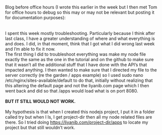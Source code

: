 Blog before office hours (I wrote this earlier in the week but I then met Tom for office hours to debug so this may or may not be relevant but posting it for documentation purposes):  
</br></br>
I spent this week mostly troubleshooting. Particularly because I think after last class, I have a greater understanding of where and what everything is and does. I did, in that moment, think that I got what I did wrong last week and I’m able to fix it now. </br>
The first thing I did to troubleshoot everything was make my node file exactly the same as the one in the tutorial and on the github to make sure that it wasn’t all the additional stuff that I have done with the API’s that impacted anything. I then wanted to make sure that I directed my file to the server correctly (re the garden / apps example) so I used sudo nano /etc/nginx/sites-available/default to do that, initially without realizing that this altering the default page and not the liyanib.com page which I then went back and did so that /apps would load what is on port 8080.
</br></br>
<b>BUT IT STILL WOULD NOT WORK. </b>
</br></br>
My hypothesis is that when I created this nodejs project, I put it in a folder called try but when I ls, I get project-dir then all my node related files are there. So I tried doing  https://liyanib.com/project-dir/apps to locate my project but that still wouldn’t work. 
</br>

